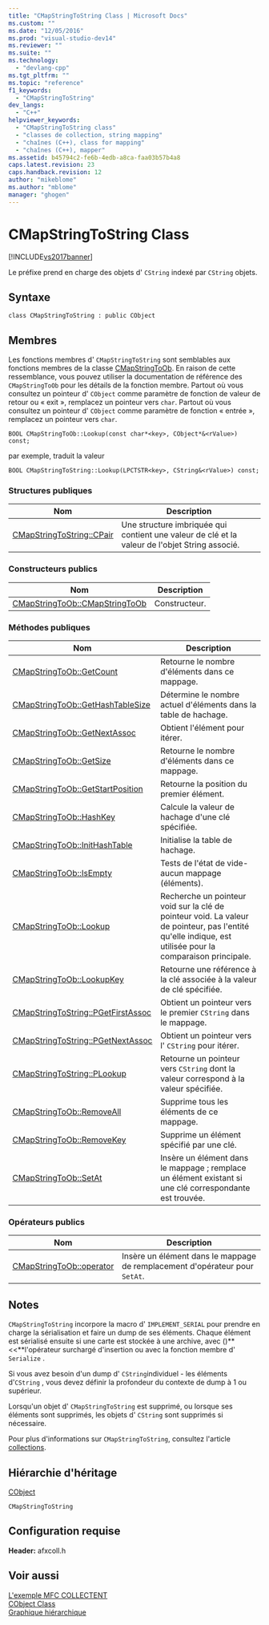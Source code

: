 ```yaml
---
title: "CMapStringToString Class | Microsoft Docs"
ms.custom: ""
ms.date: "12/05/2016"
ms.prod: "visual-studio-dev14"
ms.reviewer: ""
ms.suite: ""
ms.technology: 
  - "devlang-cpp"
ms.tgt_pltfrm: ""
ms.topic: "reference"
f1_keywords: 
  - "CMapStringToString"
dev_langs: 
  - "C++"
helpviewer_keywords: 
  - "CMapStringToString class"
  - "classes de collection, string mapping"
  - "chaînes (C++), class for mapping"
  - "chaînes (C++), mapper"
ms.assetid: b45794c2-fe6b-4edb-a8ca-faa03b57b4a8
caps.latest.revision: 23
caps.handback.revision: 12
author: "mikeblome"
ms.author: "mblome"
manager: "ghogen"
---
```

# CMapStringToString Class
[!INCLUDE[vs2017banner](../../assembler/inline/includes/vs2017banner.md)]

Le préfixe prend en charge des objets d' `CString` indexé par `CString` objets.  
  
## Syntaxe  
  
```  
class CMapStringToString : public CObject  
```  
  
## Membres  
 Les fonctions membres d' `CMapStringToString` sont semblables aux fonctions membres de la classe [CMapStringToOb](../../mfc/reference/cmapstringtoob-class.md).  En raison de cette ressemblance, vous pouvez utiliser la documentation de référence des `CMapStringToOb` pour les détails de la fonction membre.  Partout où vous consultez un pointeur d' `CObject` comme paramètre de fonction de valeur de retour ou « exit », remplacez un pointeur vers `char`.  Partout où vous consultez un pointeur d' `CObject` comme paramètre de fonction « entrée », remplacez un pointeur vers `char`.  
  
 `BOOL CMapStringToOb::Lookup(const char*<key>, CObject*&<rValue>) const;`  
  
 par exemple, traduit la valeur  
  
 `BOOL CMapStringToString::Lookup(LPCTSTR<key>, CString&<rValue>) const;`  
  
### Structures publiques  
  
|Nom|Description|  
|---------|-----------------|  
|[CMapStringToString::CPair](../Topic/CMapStringToString::CPair.md)|Une structure imbriquée qui contient une valeur de clé et la valeur de l'objet String associé.|  
  
### Constructeurs publics  
  
|Nom|Description|  
|---------|-----------------|  
|[CMapStringToOb::CMapStringToOb](../Topic/CMapStringToOb::CMapStringToOb.md)|Constructeur.|  
  
### Méthodes publiques  
  
|Nom|Description|  
|---------|-----------------|  
|[CMapStringToOb::GetCount](../Topic/CMapStringToOb::GetCount.md)|Retourne le nombre d'éléments dans ce mappage.|  
|[CMapStringToOb::GetHashTableSize](../Topic/CMapStringToOb::GetHashTableSize.md)|Détermine le nombre actuel d'éléments dans la table de hachage.|  
|[CMapStringToOb::GetNextAssoc](../Topic/CMapStringToOb::GetNextAssoc.md)|Obtient l'élément pour itérer.|  
|[CMapStringToOb::GetSize](../Topic/CMapStringToOb::GetSize.md)|Retourne le nombre d'éléments dans ce mappage.|  
|[CMapStringToOb::GetStartPosition](../Topic/CMapStringToOb::GetStartPosition.md)|Retourne la position du premier élément.|  
|[CMapStringToOb::HashKey](../Topic/CMapStringToOb::HashKey.md)|Calcule la valeur de hachage d'une clé spécifiée.|  
|[CMapStringToOb::InitHashTable](../Topic/CMapStringToOb::InitHashTable.md)|Initialise la table de hachage.|  
|[CMapStringToOb::IsEmpty](../Topic/CMapStringToOb::IsEmpty.md)|Tests de l'état de vide\- aucun mappage \(éléments\).|  
|[CMapStringToOb::Lookup](../Topic/CMapStringToOb::Lookup.md)|Recherche un pointeur void sur la clé de pointeur void.  La valeur de pointeur, pas l'entité qu'elle indique, est utilisée pour la comparaison principale.|  
|[CMapStringToOb::LookupKey](../Topic/CMapStringToOb::LookupKey.md)|Retourne une référence à la clé associée à la valeur de clé spécifiée.|  
|[CMapStringToString::PGetFirstAssoc](../Topic/CMapStringToString::PGetFirstAssoc.md)|Obtient un pointeur vers le premier `CString` dans le mappage.|  
|[CMapStringToString::PGetNextAssoc](../Topic/CMapStringToString::PGetNextAssoc.md)|Obtient un pointeur vers l' `CString` pour itérer.|  
|[CMapStringToString::PLookup](../Topic/CMapStringToString::PLookup.md)|Retourne un pointeur vers `CString` dont la valeur correspond à la valeur spécifiée.|  
|[CMapStringToOb::RemoveAll](../Topic/CMapStringToOb::RemoveAll.md)|Supprime tous les éléments de ce mappage.|  
|[CMapStringToOb::RemoveKey](../Topic/CMapStringToOb::RemoveKey.md)|Supprime un élément spécifié par une clé.|  
|[CMapStringToOb::SetAt](../Topic/CMapStringToOb::SetAt.md)|Insère un élément dans le mappage ; remplace un élément existant si une clé correspondante est trouvée.|  
  
### Opérateurs publics  
  
|Nom|Description|  
|---------|-----------------|  
|[CMapStringToOb::operator](../Topic/CMapStringToOb::operator.md)|Insère un élément dans le mappage de remplacement d'opérateur pour `SetAt`.|  
  
## Notes  
 `CMapStringToString` incorpore la macro d' `IMPLEMENT_SERIAL` pour prendre en charge la sérialisation et faire un dump de ses éléments.  Chaque élément est sérialisé ensuite si une carte est stockée à une archive, avec \(\)**\<\<**l'opérateur surchargé d'insertion ou avec la fonction membre d' `Serialize` .  
  
 Si vous avez besoin d'un dump d' `CString`individuel \- les éléments d'`CString` , vous devez définir la profondeur du contexte de dump à 1 ou supérieur.  
  
 Lorsqu'un objet d' `CMapStringToString` est supprimé, ou lorsque ses éléments sont supprimés, les objets d' `CString` sont supprimés si nécessaire.  
  
 Pour plus d'informations sur `CMapStringToString`, consultez l'article [collections](../../mfc/collections.md).  
  
## Hiérarchie d'héritage  
 [CObject](../../mfc/reference/cobject-class.md)  
  
 `CMapStringToString`  
  
## Configuration requise  
 **Header:** afxcoll.h  
  
## Voir aussi  
 [L'exemple MFC COLLECTENT](../../top/visual-cpp-samples.md)   
 [CObject Class](../../mfc/reference/cobject-class.md)   
 [Graphique hiérarchique](../../mfc/hierarchy-chart.md)